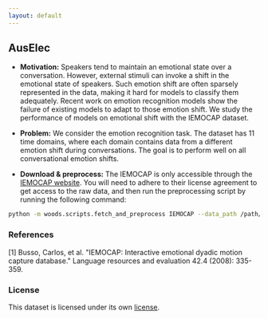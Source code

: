 ```yaml
---
layout: default
---
```


## AusElec
- **Motivation:** Speakers tend to maintain an emotional state over a conversation. However, external stimuli can invoke a shift in the emotional state of speakers. Such emotion shift are often sparsely represented in the data, making it hard for models to classify them adequately. Recent work on emotion recognition models show the failure of existing models to adapt to those emotion shift. We study the performance of models on emotional shift with the IEMOCAP dataset.

- **Problem:** We consider the emotion recognition task. The dataset has 11 time domains, where each domain contains data from a different emotion shift during conversations. The goal is to perform well on all conversational emotion shifts.

- **Download & preprocess:** The IEMOCAP is only accessible through the <a href="https://sail.usc.edu/iemocap/iemocap_release.htm">IEMOCAP website</a>. You will need to adhere to their license agreement to get access to the raw data, and then run the preprocessing script by running the following command:
```sh
python -m woods.scripts.fetch_and_preprocess IEMOCAP --data_path /path/to/downloaded/data
```

### References

[1] Busso, Carlos, et al. "IEMOCAP: Interactive emotional dyadic motion capture database." Language resources and evaluation 42.4 (2008): 335-359.

### License
This dataset is licensed under its own [license](https://sail.usc.edu/iemocap/iemocap_release.htm). 
